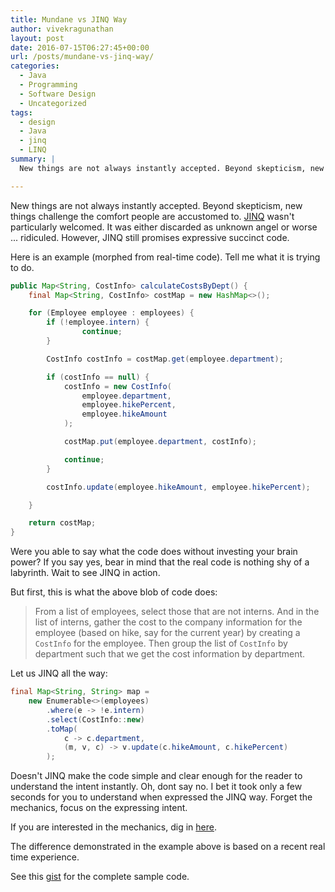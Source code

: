 ```yaml
---
title: Mundane vs JINQ Way
author: vivekragunathan
layout: post
date: 2016-07-15T06:27:45+00:00
url: /posts/mundane-vs-jinq-way/
categories:
  - Java
  - Programming
  - Software Design
  - Uncategorized
tags:
  - design
  - Java
  - jinq
  - LINQ
summary: |
  New things are not always instantly accepted. Beyond skepticism, new things challenge the comfort people are accustomed to. JINQ wasn’t particularly welcomed. It was either discarded as unknown angel or worse … ridiculed. However, JINQ still promises expressive succinct code.

---
```

New things are not always instantly accepted. Beyond skepticism, new things challenge the comfort people are accustomed to. [JINQ](/posts/jinq/) wasn't particularly welcomed. It was either discarded as unknown angel or worse ... ridiculed. However, JINQ still promises expressive succinct code.

<!--more-->

Here is an example (morphed from real-time code). Tell me what it is trying to do.

```java
public Map<String, CostInfo> calculateCostsByDept() {
	final Map<String, CostInfo> costMap = new HashMap<>();

	for (Employee employee : employees) {
		if (!employee.intern) {
				continue;
		}

		CostInfo costInfo = costMap.get(employee.department);

		if (costInfo == null) {
			costInfo = new CostInfo(
				employee.department,
				employee.hikePercent,
				employee.hikeAmount
			);

			costMap.put(employee.department, costInfo);

			continue;
		}

		costInfo.update(employee.hikeAmount, employee.hikePercent);

	}

	return costMap;
}
```

Were you able to say what the code does without investing your brain power? If you say yes, bear in mind that the real code is nothing shy of a labyrinth. Wait to see JINQ in action.

But first, this is what the above blob of code does:

> From a list of employees, select those that are not interns. And in the list of interns, gather the cost to the company information for the employee (based on hike, say for the current year) by creating a `CostInfo` for the employee. Then group the list of `CostInfo` by department such that we get the cost information by department.

Let us JINQ all the way:

```java
final Map<String, String> map =
	new Enumerable<>(employees)
		.where(e -> !e.intern)
		.select(CostInfo::new)
		.toMap(
			c -> c.department,
			(m, v, c) -> v.update(c.hikeAmount, c.hikePercent)
		);
```

Doesn't JINQ make the code simple and clear enough for the reader to understand the intent instantly. Oh, dont say no. I bet it took only a few seconds for you to understand when expressed the JINQ way. Forget the mechanics, focus on the expressing intent.

If you are interested in the mechanics, dig in [here](https://www.github.com/vivekragunathan/JINQ).

The difference demonstrated in the example above is based on a recent real time experience.

See this [gist](https://gist.github.com/vivekragunathan/c2a0f5b07b9a17ea89d5b75ce5176fa1) for the complete sample code.
